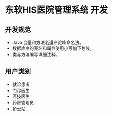 # 东软HIS医院管理系统 开发

## 开发规范

- Java 变量和方法名遵守驼峰命名法。
- 数据库中的表名和属性使用小写加下划线。
- 类与方法编写详细注释。

## 用户类别

- 就诊患者
- 门诊医生
- 医技医生
- 药房管理员
- 护士站
